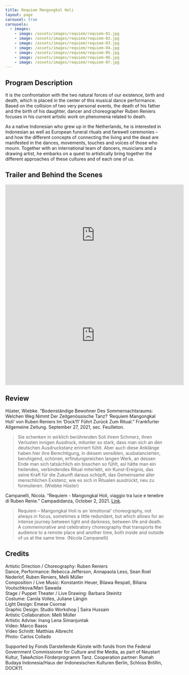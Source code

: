 ```yaml
---
title: Requiem Mangongkal Holi
layout: page
carousel: true
carousels:
  - images:
    - image: /assets/images/requiem/requiem-01.jpg
    - image: /assets/images/requiem/requiem-02.jpg
    - image: /assets/images/requiem/requiem-03.jpg
    - image: /assets/images/requiem/requiem-04.jpg
    - image: /assets/images/requiem/requiem-05.jpg
    - image: /assets/images/requiem/requiem-06.jpg
    - image: /assets/images/requiem/requiem-07.jpg
---
```


## Program Description

It is the confrontation with the two natural forces of our existence, birth and death, which is placed in the center of this musical dance performance. Based on the collision of two very personal events, the death of his father and the birth of his daughter, dancer and choreographer Ruben Reniers focuses in his current artistic work on phenomena related to death.

As a native Indonesian who grew up in the Netherlands, he is interested in Indonesian as well as European funeral rituals and farewell ceremonies – and how the different concepts of connecting the living and the dead are manifested in the dances, movements, touches and voices of those who mourn. Together with an international team of dancers, musicians and a drawing artist, he embarks on a quest to artistically bring together the different approaches of these cultures and of each one of us.

## Trailer and Behind the Scenes

<iframe width="560" height="315" src="https://www.youtube-nocookie.com/embed/JrubLvxyE8A" title="YouTube video player" frameborder="0" allow="accelerometer; autoplay; clipboard-write; encrypted-media; gyroscope; picture-in-picture; web-share" allowfullscreen></iframe>

<iframe width="560" height="315" src="https://www.youtube-nocookie.com/embed/HpPkGYKRVQ8" title="YouTube video player" frameborder="0" allow="accelerometer; autoplay; clipboard-write; encrypted-media; gyroscope; picture-in-picture; web-share" allowfullscreen></iframe>

## Review

Hüster, Wiebke. “Bodenständige Bewohner Des Sommernachtsraums: Welchen Weg Nimmt Der Zeitgenössische Tanz? ‘Requiem Mangongkal Holi’ von Ruben Reniers Im ‘Dock11’ Führt Zurück Zum Ritual.” Frankfurter Allgemeine Zeitung. September 27, 2021, sec. Feuilleton.

> Sie schenken in wirklich berührenden Soli ihrem Schmerz, ihren Verlusten innigen Ausdruck, mitunter so stark, dass man sich an den deutschen Ausdruckstanz erinnert fühlt. Aber auch diese Anklänge haben hier ihre Berechtigung, in diesem sensiblen, ausbalancierten, beruhigend, schönen, erfindungsreichen langen Werk, an dessen Ende man sich tatsächlich ein bisschen so fühlt, asl hätte man ein heilendes, verbindendes Ritual miterlebt, ein Kunst-Ereignis, das seine Kraft für die Zukunft daraus schöpft, das Gemeinsame aller menschlichen Existenz, wie es sich in Ritualen ausdrückt, neu zu formulieren. (Wiebke Hüster)

Campanelli, Nicola. “Requiem - Mangongkal Holi, viaggio tra luce e tenebre di Ruben Renie.” Campadidanza, October 2, 2021. [Link](https://www.campadidanza.it/requiem-mangongkal-holi-viaggio-tra-luce-e-tenebre-di-ruben-renie.html).

> Requiem – Mangongkal Holi is an ‘emotional’ choreography, not always in focus, sometimes a little redundant, but which allows for an intense journey between light and darkness, between life and death. A commemorative and celebratory choreography that transports the audience to a remote place and another time, both inside and outside of us at the same time. (Nicola Campanelli)

## Credits

Artistic Direction / Choreography: Ruben Reniers <br>
Dance, Performance: Rebecca Jefferson, Annapaola Leso, Sean Roel Nederlof, Ruben Reniers, Melli Müller<br>
Composition / Live Music: Konstantin Heuer, Bilawa Respati, Biliana Voutschkova/Mari Sawada<br>
Stage / Puppet Theater / Live Drawing: Barbara Steinitz<br>
Costume: Carola Volles, Juliane Längin<br>
Light Design: Emese Csornai<br>
Graphic Design: Studio Workshop | Saira Hussain<br>
Artistic Collaboration: Melli Müller<br>
Artistic Advise: Inang Lena Simanjuntak<br>
Video: Marco Baass<br>
Video Schnitt: Matthias Albrecht<br>
Photo: Carlos Collado<br>

Supported by Fonds Darstellende Künste with funds from the Federal Government Commissioner for Culture and the Media, as part of Neustart Kultur, TakeAction Förderprogramm Tanz. Cooperation partner: Rumah Budaya Indonesia/Haus der Indonesischen Kulturen Berlin, Schloss Bröllin, DOCK11.
